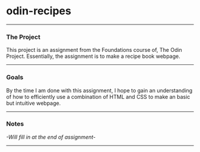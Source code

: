 # odin-recipes
***
### The Project

This project is an assignment from the Foundations course of, The Odin Project. Essentially, the assignment is to make a recipe book webpage.
***
### Goals

By the time I am done with this assignment, I hope to gain an understanding of how to efficiently use a combination of HTML and CSS to make an basic but intuitive webpage.  
***

### Notes
*-Will fill in at the end of assignment-*
***